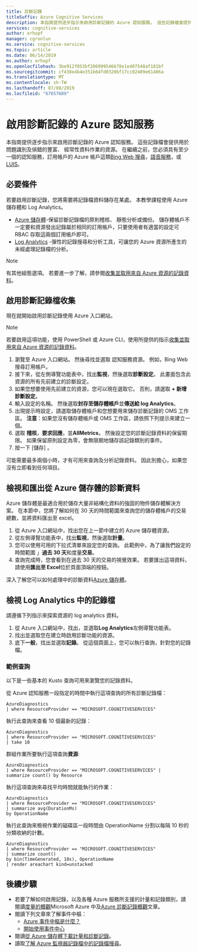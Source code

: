 ```yaml
---
title: 診斷記錄
titleSuffix: Azure Cognitive Services
description: 本指南提供逐步指示來啟用診斷記錄的 Azure 認知服務。 這些記錄檔會提供用於問題識別及偵錯的豐富、 經常性資料作業的資源。
services: cognitive-services
author: erhopf
manager: cgronlun
ms.service: cognitive-services
ms.topic: article
ms.date: 06/14/2019
ms.author: erhopf
ms.openlocfilehash: 3be912f053bf206999546678e1e407548af181bf
ms.sourcegitcommit: cf438e4b4e351b64fd0320bf17cc02489e61406a
ms.translationtype: MT
ms.contentlocale: zh-TW
ms.lasthandoff: 07/08/2019
ms.locfileid: "67657689"
---
```

# <a name="enable-diagnostic-logging-for-azure-cognitive-services"></a>啟用診斷記錄的 Azure 認知服務

本指南提供逐步指示來啟用診斷記錄的 Azure 認知服務。 這些記錄檔會提供用於問題識別及偵錯的豐富、 經常性資料作業的資源。 在繼續之前，您必須具有至少一個的認知服務，訂用帳戶的 Azure 帳戶這類[Bing Web 搜尋](https://docs.microsoft.com/azure/cognitive-services/bing-web-search/overview)，[語音服務](https://docs.microsoft.com/azure/cognitive-services/speech-service/overview)，或[LUIS](https://docs.microsoft.com/azure/cognitive-services/luis/what-is-luis)。

## <a name="prerequisites"></a>必要條件

若要啟用診斷記錄，您將需要將記錄檔資料儲存在某處。 本教學課程使用 Azure 儲存體和 Log Analytics。

* [Azure 儲存體](https://docs.microsoft.com/azure/monitoring-and-diagnostics/monitoring-archive-diagnostic-logs)-保留診斷記錄檔的原則稽核、 靜態分析或備份。 儲存體帳戶不一定要和資源發出記錄屬於相同的訂用帳戶，只要使用者有適當的設定可 RBAC 存取這兩個訂用帳戶即可。
* [Log Analytics](https://docs.microsoft.com/azure/monitoring-and-diagnostics/monitor-stream-diagnostic-logs-log-analytics) -彈性的記錄搜尋和分析工具，可讓您的 Azure 資源所產生的未經處理記錄檔的分析。

> [!NOTE]
> 有其他組態選項。 若要進一步了解，請參閱[收集並取用來自 Azure 資源的記錄資料](https://docs.microsoft.com/azure/azure-monitor/platform/diagnostic-logs-overview)。

## <a name="enable-diagnostic-log-collection"></a>啟用診斷記錄檔收集  

現在就開始啟用診斷記錄使用 Azure 入口網站。

> [!NOTE]
> 若要啟用這項功能，使用 PowerShell 或 Azure CLI，使用所提供的指示[收集並取用來自 Azure 資源的記錄資料](https://docs.microsoft.com/azure/azure-monitor/platform/diagnostic-logs-overview#diagnostic-settings)。

1. 瀏覽至 Azure 入口網站。 然後尋找並選取 認知服務資源。 例如，Bing Web 搜尋訂用帳戶。   
2. 接下來，從左側導覽功能表中，找出**監視**，然後選取**診斷設定**。 此畫面包含此資源的所有先前建立的診斷設定。
3. 如果您想要使用先前建立的資源，您可以現在選取它。 否則，請選取 **+ 新增診斷設定**。
4. 輸入設定的名稱。 然後選取**封存至儲存體帳戶**並**傳送給 log Analytics**。
5. 出現提示時設定，請選取儲存體帳戶和您想要用來儲存診斷記錄的 OMS 工作區。 **注意**：如果您沒有儲存體帳戶或 OMS 工作區，請依照下列提示來建立一個。
6. 選取 **稽核**，**要求回應**，並**AllMetrics**。 然後設定您的診斷記錄資料的保留期限。 如果保留原則設定為零，會無限期地儲存該記錄類別的事件。
7. 按一下 [儲存]  。

可能需要最多兩個小時，才有可用來查詢及分析記錄資料。 因此別擔心，如果您沒有立即看到任何項目。

## <a name="view-and-export-diagnostic-data-from-azure-storage"></a>檢視和匯出從 Azure 儲存體的診斷資料

Azure 儲存體是最適合用於儲存大量非結構化資料的強固的物件儲存體解決方案。 在本節中，您將了解如何在 30 天的時間範圍來查詢您的儲存體帳戶的交易總數，並將資料匯出至 excel。

1. 從 Azure 入口網站中，找出您在上一節中建立的 Azure 儲存體資源。
2. 從左側導覽功能表中，找出**監視**，然後選取**計量**。
3. 您可以使用可用的下拉式清單來設定您的查詢。 此範例中，為了讓我們設定的時間範圍 」**過去 30 天**和度量**交易**。
4. 查詢完成時，您會看到在過去 30 天的交易的視覺效果。 若要匯出這項資料，請使用**匯出至 Excel**位於頁面頂端的按鈕。

深入了解您可以如何處理中的診斷資料[Azure 儲存體](https://docs.microsoft.com/azure/storage/blobs/storage-blobs-introduction)。

## <a name="view-logs-in-log-analytics"></a>檢視 Log Analytics 中的記錄檔

請遵循下列指示來探索資源的 log analytics 資料。

1. 從 Azure 入口網站中，找出，並選取**Log Analytics**左側導覽功能表。
2. 找出並選取您在建立時啟用診斷功能的資源。
3. 底下**一般**，找出並選取**記錄**。 從這個頁面上，您可以執行查詢，針對您的記錄檔。

### <a name="sample-queries"></a>範例查詢

以下是一些基本的 Kusto 查詢可用來瀏覽您的記錄資料。

從 Azure 認知服務一段指定的時間中執行這項查詢的所有診斷記錄檔：

```kusto
AzureDiagnostics
| where ResourceProvider == "MICROSOFT.COGNITIVESERVICES"
```

執行此查詢來查看 10 個最新的記錄：

```kusto
AzureDiagnostics
| where ResourceProvider == "MICROSOFT.COGNITIVESERVICES"
| take 10
```

群組作業所要執行這項查詢**資源**:

```kusto
AzureDiagnostics
| where ResourceProvider == "MICROSOFT.COGNITIVESERVICES" |
summarize count() by Resource
```
執行這項查詢來尋找平均時間就能執行的作業：

```kusto
AzureDiagnostics
| where ResourceProvider == "MICROSOFT.COGNITIVESERVICES"
| summarize avg(DurationMs)
by OperationName
```

執行此查詢來檢視作業的磁碟區一段時間由 OperationName 分割以每隔 10 秒的分類收納的計數。

```kusto
AzureDiagnostics
| where ResourceProvider == "MICROSOFT.COGNITIVESERVICES"
| summarize count()
by bin(TimeGenerated, 10s), OperationName
| render areachart kind=unstacked
```

## <a name="next-steps"></a>後續步驟

* 若要了解如何啟用記錄，以及各種 Azure 服務所支援的計量和記錄類別，請閱讀[度量的概觀](https://docs.microsoft.com/azure/monitoring-and-diagnostics/monitoring-overview-metrics)Microsoft Azure 中及[Azure 診斷記錄概觀](https://docs.microsoft.com/azure/azure-monitor/platform/diagnostic-logs-overview)文章。
* 閱讀下列文章來了解事件中樞：
  * [Azure 事件中樞是什麼？](https://docs.microsoft.com/azure/event-hubs/event-hubs-what-is-event-hubs)
  * [開始使用事件中心](https://docs.microsoft.com/azure/event-hubs/event-hubs-csharp-ephcs-getstarted)
* 閱讀[從 Azure 儲存體下載計量和診斷記錄](https://docs.microsoft.com/azure/storage/blobs/storage-quickstart-blobs-dotnet#download-blobs)。
* 讀取[了解 Azure 監視器記錄檔中的記錄檔搜尋](https://docs.microsoft.com/azure/log-analytics/log-analytics-log-search-new)。
